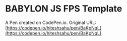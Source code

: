 # BABYLON JS FPS Template

A Pen created on CodePen.io. Original URL: [https://codepen.io/hiteshsahu/pen/BaKpNqL](https://codepen.io/hiteshsahu/pen/BaKpNqL).

